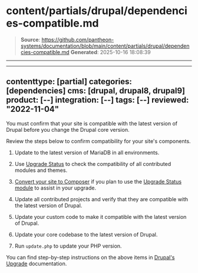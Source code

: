 # content/partials/drupal/dependencies-compatible.md

> **Source**: https://github.com/pantheon-systems/documentation/blob/main/content/partials/drupal/dependencies-compatible.md
> **Generated**: 2025-10-16 18:08:39

---

---
contenttype: [partial]
categories: [dependencies]
cms: [drupal, drupal8, drupal9]
product: [--]
integration: [--]
tags: [--]
reviewed: "2022-11-04"
---

You must confirm that your site is compatible with the latest version of Drupal before you change the Drupal core version.
 
Review the steps below to confirm compatibility for your site's components.

1. Update to the latest version of MariaDB in all environments.

1. Use [Upgrade Status](https://www.drupal.org/project/upgrade_status) to check the compatibility of all contributed modules and themes.

1. [Convert your site to Composer](/guides/composer-convert) if you plan to use the [Upgrade Status module](https://www.drupal.org/project/upgrade_status/) to assist in your upgrade.

1. Update all contributed projects and verify that they are compatible with the latest version of Drupal.

1. Update your custom code to make it compatible with the latest version of Drupal.

1. Update your core codebase to the latest version of Drupal.

1. Run `update.php` to update your PHP version.

You can find step-by-step instructions on the above items in [Drupal's Upgrade](https://www.drupal.org/docs/upgrading-drupal) documentation.
